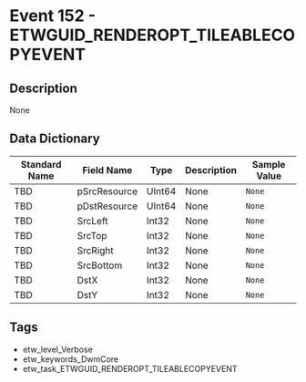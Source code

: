 # Event 152 - ETWGUID_RENDEROPT_TILEABLECOPYEVENT

## Description
None

## Data Dictionary
|Standard Name|Field Name|Type|Description|Sample Value|
|---|---|---|---|---|
|TBD|pSrcResource|UInt64|None|`None`|
|TBD|pDstResource|UInt64|None|`None`|
|TBD|SrcLeft|Int32|None|`None`|
|TBD|SrcTop|Int32|None|`None`|
|TBD|SrcRight|Int32|None|`None`|
|TBD|SrcBottom|Int32|None|`None`|
|TBD|DstX|Int32|None|`None`|
|TBD|DstY|Int32|None|`None`|

## Tags
* etw_level_Verbose
* etw_keywords_DwmCore
* etw_task_ETWGUID_RENDEROPT_TILEABLECOPYEVENT